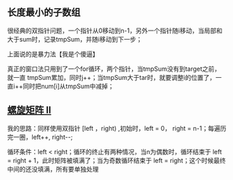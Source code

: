 



## 长度最小的子数组

很经典的双指针问题，一个指针从0移动到n-1，另外一个指针随i移动，当局部和大于sum时，记录tmpSum，并随i移动到下一步；

上面说的是暴力法【我是个傻逼】

真正的窗口法只用到了一个for循环，两个指针，当tmpSum没有到target之前，就一直 tmpSum累加，同时j++；当tmpSum大于tar时，就要调整i的位置了，一直i++同时把num[i]从tmpSum中减掉；



## [螺旋矩阵 II](https://leetcode.cn/problems/spiral-matrix-ii/)

我的思路：同样使用双指针 [left ，right) ,初始时，left = 0， right = n-1；每遍历完一圈，left++, right--;

循环条件：left < right；循环的终止有两种情况，当n为偶数时，循环结束于 left = right + 1，此时矩阵被填满了；当为奇数循环结束于 left = right；这个时候最终中间的还没填满，所有要单独处理

